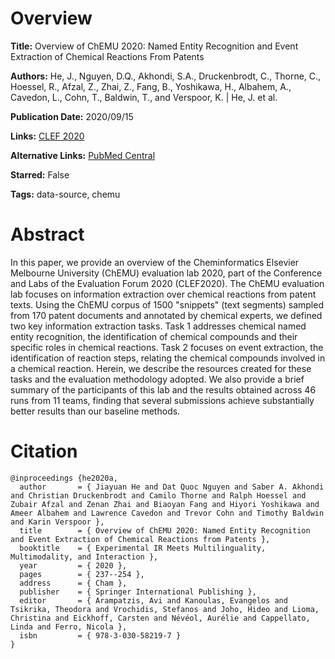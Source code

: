 # Overview
**Title:**
Overview of ChEMU 2020: Named Entity Recognition and Event Extraction of Chemical Reactions From Patents

**Authors:**
He, J., Nguyen, D.Q., Akhondi, S.A., Druckenbrodt, C., Thorne, C., Hoessel, R., Afzal, Z., Zhai, Z., Fang, B., Yoshikawa, H., Albahem, A., Cavedon, L., Cohn, T., Baldwin, T., and Verspoor, K. |
He, J. et al.

**Publication Date:**
2020/09/15

**Links:**
[CLEF 2020](https://link.springer.com/chapter/10.1007/978-3-030-58219-7_18)

**Alternative Links:**
[PubMed Central](https://pmc.ncbi.nlm.nih.gov/articles/PMC7148043)

**Starred:**
False

**Tags:**
data-source, chemu


# Abstract
In this paper, we provide an overview of the Cheminformatics Elsevier Melbourne University (ChEMU) evaluation lab 2020, part of the Conference and Labs of the Evaluation Forum 2020 (CLEF2020).
The ChEMU evaluation lab focuses on information extraction over chemical reactions from patent texts.
Using the ChEMU corpus of 1500 "snippets" (text segments) sampled from 170 patent documents and annotated by chemical experts, we defined two key information extraction tasks.
Task 1 addresses chemical named entity recognition, the identification of chemical compounds and their specific roles in chemical reactions.
Task 2 focuses on event extraction, the identification of reaction steps, relating the chemical compounds involved in a chemical reaction.
Herein, we describe the resources created for these tasks and the evaluation methodology adopted.
We also provide a brief summary of the participants of this lab and the results obtained across 46 runs from 11 teams, finding that several submissions achieve substantially better results than our baseline methods.


# Citation
```
@inproceedings {he2020a,
  author       = { Jiayuan He and Dat Quoc Nguyen and Saber A. Akhondi and Christian Druckenbrodt and Camilo Thorne and Ralph Hoessel and Zubair Afzal and Zenan Zhai and Biaoyan Fang and Hiyori Yoshikawa and Ameer Albahem and Lawrence Cavedon and Trevor Cohn and Timothy Baldwin and Karin Verspoor },
  title        = { Overview of ChEMU 2020: Named Entity Recognition and Event Extraction of Chemical Reactions from Patents },
  booktitle    = { Experimental IR Meets Multilinguality, Multimodality, and Interaction },
  year         = { 2020 },
  pages        = { 237--254 },
  address      = { Cham },
  publisher    = { Springer International Publishing },
  editor       = { Arampatzis, Avi and Kanoulas, Evangelos and Tsikrika, Theodora and Vrochidis, Stefanos and Joho, Hideo and Lioma, Christina and Eickhoff, Carsten and Névéol, Aurélie and Cappellato, Linda and Ferro, Nicola },
  isbn         = { 978-3-030-58219-7 }
}
```
